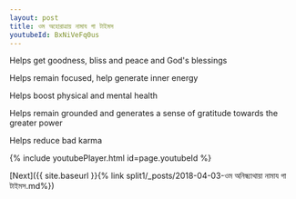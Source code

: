 ```yaml
---
layout: post
title: ওম অহোরাত্রায় নামায গা টাইমস
youtubeId: BxNiVeFq0us
---
```

 
 
Helps get goodness, bliss and peace and God's blessings
 
Helps remain focused, help generate inner energy 
 
Helps boost physical and mental health 
 
Helps remain grounded and generates a sense of gratitude towards the greater power 
 
Helps reduce bad karma
 
 
 
 


{% include youtubePlayer.html id=page.youtubeId %}
 
[Next]({{ site.baseurl }}{% link  split1/_posts/2018-04-03-ওম অনিন্ধ্যাথায়া নামায গা টাইমস.md%})
 
